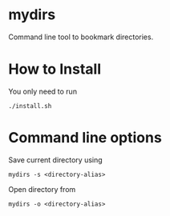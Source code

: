 # mydirs
Command line tool to bookmark directories.

# How to Install
You only need to run

```
./install.sh
```

# Command line options

Save current directory using <directory-alias>

```
mydirs -s <directory-alias>
```

Open directory from <directory-alias>
```
mydirs -o <directory-alias>
```